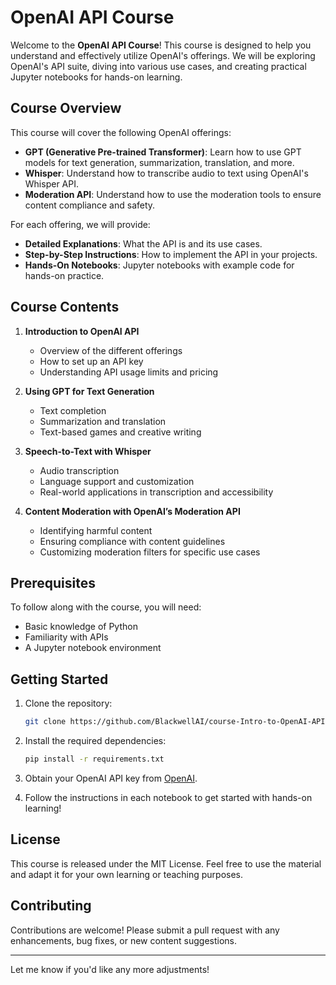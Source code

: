 # OpenAI API Course

Welcome to the **OpenAI API Course**! This course is designed to help you understand and effectively utilize OpenAI's offerings. We will be exploring OpenAI's API suite, diving into various use cases, and creating practical Jupyter notebooks for hands-on learning.

## Course Overview

This course will cover the following OpenAI offerings:
- **GPT (Generative Pre-trained Transformer)**: Learn how to use GPT models for text generation, summarization, translation, and more.
- **Whisper**: Understand how to transcribe audio to text using OpenAI's Whisper API.
- **Moderation API**: Understand how to use the moderation tools to ensure content compliance and safety.
  
For each offering, we will provide:
- **Detailed Explanations**: What the API is and its use cases.
- **Step-by-Step Instructions**: How to implement the API in your projects.
- **Hands-On Notebooks**: Jupyter notebooks with example code for hands-on practice.

## Course Contents

1. **Introduction to OpenAI API**  
   - Overview of the different offerings
   - How to set up an API key
   - Understanding API usage limits and pricing

2. **Using GPT for Text Generation**
   - Text completion
   - Summarization and translation
   - Text-based games and creative writing

3. **Speech-to-Text with Whisper**
   - Audio transcription
   - Language support and customization
   - Real-world applications in transcription and accessibility

4. **Content Moderation with OpenAI’s Moderation API**
   - Identifying harmful content
   - Ensuring compliance with content guidelines
   - Customizing moderation filters for specific use cases

## Prerequisites

To follow along with the course, you will need:
- Basic knowledge of Python
- Familiarity with APIs
- A Jupyter notebook environment

## Getting Started

1. Clone the repository:
   ```bash
   git clone https://github.com/BlackwellAI/course-Intro-to-OpenAI-API.git
   ```
2. Install the required dependencies:
   ```bash
   pip install -r requirements.txt
   ```
3. Obtain your OpenAI API key from [OpenAI](https://platform.openai.com/signup).

4. Follow the instructions in each notebook to get started with hands-on learning!

## License

This course is released under the MIT License. Feel free to use the material and adapt it for your own learning or teaching purposes.

## Contributing

Contributions are welcome! Please submit a pull request with any enhancements, bug fixes, or new content suggestions.

---

Let me know if you'd like any more adjustments!
